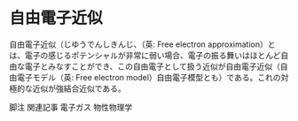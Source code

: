 # 自由電子近似

自由電子近似（じゆうでんしきんじ、（英: Free electron approximation）とは、電子の感じるポテンシャルが非常に弱い場合、電子の振る舞いはほとんど自由な電子とみなすことができ、この自由電子として扱う近似が自由電子近似（自由電子モデル（英: Free electron model）自由電子模型とも）である。これの対極的な近似が強結合近似である。

脚注
関連記事
電子ガス
物性物理学